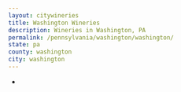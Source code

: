 ```yaml
---
layout: citywineries
title: Washington Wineries
description: Wineries in Washington, PA
permalink: /pennsylvania/washington/washington/
state: pa
county: washington
city: washington
---
```

-
